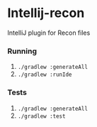 # Intellij-recon
IntelliJ plugin for Recon files


### Running
1) `./gradlew :generateAll`
2) `./gradlew :runIde`

### Tests
1) `./gradlew :generateAll`
2) `./gradlew :test`